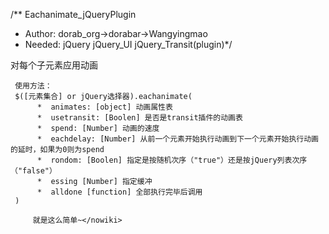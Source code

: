 <nowiki>/** Eachanimate_jQueryPlugin
 *  Author: dorab_org->dorabar->Wangyingmao
 *  Needed: jQuery jQuery_UI jQuery_Transit(plugin)*/

 对每个子元素应用动画

     使用方法：
     $([元素集合] or jQuery选择器).eachanimate(
          *  animates: [object] 动画属性表
          *  usetransit: [Boolen] 是否是transit插件的动画表
          *  spend: [Number] 动画的速度
          *  eachdelay: [Number] 从前一个元素开始执行动画到下一个元素开始执行动画的延时，如果为0则为spend
          *  rondom: [Boolen] 指定是按随机次序（"true"）还是按jQuery列表次序（"false"）
          *  essing [Number] 指定缓冲
          *  alldone [function] 全部执行完毕后调用
     )

         就是这么简单~</nowiki>